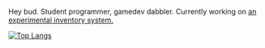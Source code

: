 Hey bud. Student programmer, gamedev dabbler.
Currently working on [an experimental inventory system.](https://github.com/SpongeGuy/inventory_system)


[![Top Langs](https://github-readme-stats.vercel.app/api/top-langs/?username=SpongeGuy&layout=compact&langs_count=8)](https://github.com/anuraghazra/github-readme-stats)
